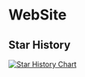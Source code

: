 # WebSite

## Star History

[![Star History Chart](https://api.star-history.com/svg?repos=ixcj/website&type=Date)](https://star-history.com/#ixcj/website&Date)
